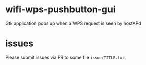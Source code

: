 # wifi-wps-pushbutton-gui
Gtk application pops up when a WPS request is seen by hostAPd

# issues
Please submit issues via PR to some file `issue/TITLE.txt`.
